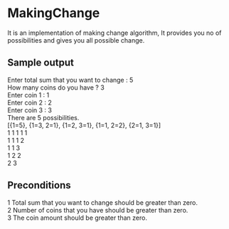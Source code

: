 # MakingChange  

It is an implementation of making change algorithm, It provides you no of possibilities and gives you all possible change.  

## Sample output   
Enter total sum that you want to change : 5  
How many coins do you have ? 3  
Enter coin  1 : 1  
Enter coin  2 : 2  
Enter coin  3 : 3  
There are 5 possibilities.  
[{1=5}, {1=3, 2=1}, {1=2, 3=1}, {1=1, 2=2}, {2=1, 3=1}]  
1 1 1 1 1 <br />
1 1 1 2 <br />
1 1 3 <br />
1 2 2  
2 3  

## Preconditions  
1 Total sum that you want to change should be greater than zero.  
2 Number of coins that you have should be greater than zero.  
3 The coin amount should be greater than zero.  
